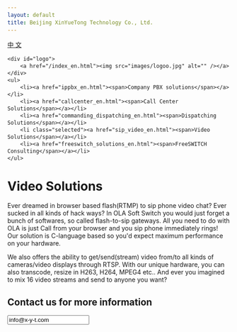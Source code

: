 ```yaml
---
layout: default
title: Beijing XinYueTong Technology Co., Ltd.
---	
```



<div id="header_en">
    <div id="lang">
        <a href="/">中&nbsp;文</a>
    </div>

    <div id="logo">
        <a href="/index_en.html"><img src="images/logoo.jpg" alt="" /></a>
    </div>      
    <ul>
        <li><a href="ippbx_en.html"><span>Company PBX solutions</span></a></li>
        <li><a href="callcenter_en.html"><span>Call Center Solutions</span></a></li>
        <li><a href="commanding_dispatching_en.html"><span>Dispatching Solutions</span></a></li>
        <li class="selected"><a href="sip_video_en.html"><span>Video Solutions</span></a></li>
        <li><a href="freeswitch_solutions_en.html"><span>FreeSWITCH Consulting</span></a></li>
    </ul>
</div>


<div id="body">
    <div class="about">
        <h1>Video Solutions</h1>
        <div>
            <p>
		Ever dreamed in browser based flash(RTMP) to sip phone video chat? Ever sucked in all kinds of hack ways? In OLA Soft Switch you would just forget a bunch of softwares, so called flash-to-sip gateways. All you need to do with OLA is just Call from your browser and you sip phone immediately rings! Our solution is C-language based so you'd expect maximum performance on your hardware.
            </p>
            <p>
                We also offers the ability to get/send(stream) video from/to all kinds of cameras/video displays through RTSP. With our unique hardware, you can also transcode, resize in H263, H264, MPEG4 etc.. And ever you imagined to  mix 16 video streams and send to anyone you want?
            </p>
        </div>
        <div>
            <h2>Contact us for more information</h2>
            <p><input readonly value="info@x-y-t.com"></input></p>
        </div>
    </div>
</div>



